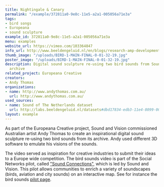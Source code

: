 ```yaml
---
title: Nightingale & Canary
permalink: "/example/372811a0-9e8c-11e5-a2a1-005056a71e3a"
tags:
- bird songs
- Europeana
- sound sculpture
example_id: 372811a0-9e8c-11e5-a2a1-005056a71e3a
menu: examples
website_url: https://vimeo.com/103364847
info_url: http://www.beeldengeluid.nl/en/blogs/research-amp-development-en/201409/creating-inspirational-video-archival-bird-songs
thumb_image: "/uploads/BIRD-1-MAIN-FINAL-0-01-32-19.jpg"
poster_image: "/uploads/BIRD-1-MAIN-FINAL-0-01-32-19.jpg"
description: Digital sound sculpture re-using two bird sounds from Sound and Vision
  archive
related_project: Europeana Creative
creators:
- Andy Thomas
organizations:
- name: http://www.andythomas.com.au/
  url: http://www.andythomas.com.au/
used_sources:
- name: Sound of The Netherlands dataset
  url: http://labs.beeldengeluid.nl/datasets#dbd17834-edb3-11e4-8099-005056a71e3a
layout: example
---
```


As part of the Europeana Creative project, Sound and Vision commissioned Australian artist Andy Thomas to create an inspirational digital sound sculpture re-using two bird sounds from its archive. Andy used different 3D software to emulate his visions of the sounds.

The video served as inspiration for creative industries to submit their ideas to a Europe wide competition. The bird sounds video is part of the Social Networks pilot, called ["Sound Connections"](http://pro.europeana.eu/europeana-creative/pilots/social-networks-pilot), which is led by Sound and Vision. This pilot allows communities to enrich a variety of soundscapes (birds, aviation and city sounds) on an interactive map. See for instance the bird sounds [pilot page](http://www.historypin.com/en/explore/birdlife).

